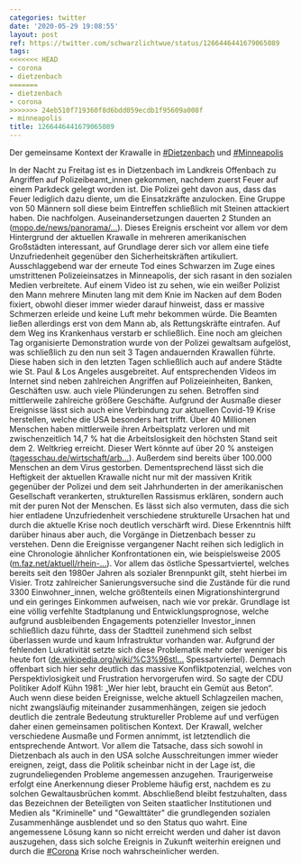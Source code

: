 ```yaml
---
categories: twitter
date: '2020-05-29 19:08:55'
layout: post
ref: https://twitter.com/schwarzlichtwue/status/1266446441679065089
tags:
<<<<<<< HEAD
- corona
- dietzenbach
=======
- dietzenbach
- corona
>>>>>>> 24eb510f719360f8d6bdd059ecdb1f95609a008f
- minneapolis
title: 1266446441679065089
---
```

Der gemeinsame Kontext der Krawalle in [#Dietzenbach](/t/dietzenbach) und [#Minneapolis](/t/minneapolis)



In der Nacht zu Freitag ist es in Dietzenbach im Landkreis Offenbach zu Angriffen auf Polizeibeamt_innen gekommen, nachdem zuerst Feuer auf einem Parkdeck gelegt worden ist.
Die Polizei geht davon aus, dass das Feuer lediglich dazu diente, um die Einsatzkräfte anzulocken. Eine Gruppe von 50 Männern soll diese beim Eintreffen schließlich mit Steinen attackiert haben. Die nachfolgen. Auseinandersetzungen dauerten 2 Stunden an ([mopo.de/news/panorama/…](https://www.mopo.de/news/panorama/erst-brandstiftung-dann-krawall-hinterhalt-50-maenner-greifen-polizei-mit-steinen-an-36772894)).
Dieses Ereignis erscheint vor allem vor dem Hintergrund der aktuellen Krawalle in mehreren amerikanischen Großstädten interessant, auf Grundlage derer sich vor allem eine tiefe Unzufriedenheit gegenüber den Sicherheitskräften artikuliert.
Ausschlaggebend war der erneute Tod eines Schwarzen im Zuge eines umstrittenen Polizeieinsatzes in Minneapolis, der sich rasant in den sozialen Medien verbreitete. Auf einem Video ist zu sehen, wie ein weißer Polizist den Mann mehrere Minuten lang mit dem Knie im Nacken 
 auf dem Boden fixiert, obwohl dieser immer wieder darauf hinweist, dass er massive Schmerzen erleide und keine Luft mehr bekommen würde. Die Beamten ließen allerdings erst von dem Mann ab, als Rettungskräfte eintrafen. Auf dem Weg ins Krankenhaus verstarb er schließlich.
Eine noch am gleichen Tag organisierte Demonstration wurde von der Polizei gewaltsam aufgelöst, was schließlich zu den nun seit 3 Tagen andauernden Krawallen führte. Diese haben sich in den letzten Tagen schließlich auch auf andere Städte wie St. Paul &amp; Los Angeles ausgebreitet.
Auf entsprechenden Videos im Internet sind neben zahlreichen Angriffen auf Polizeieinheiten, Banken, Geschäften usw. auch viele Plünderungen zu sehen. Betroffen sind mittlerweile zahlreiche größere Geschäfte.
Aufgrund der Ausmaße dieser Ereignisse lässt sich auch eine Verbindung zur aktuellen Covid-19 Krise herstellen, welche die USA besonders hart trifft. Über 40 Millionen Menschen haben mittlerweile ihren Arbeitsplatz verloren und mit zwischenzeitlich 14,7 % hat die 
 Arbeitslosigkeit den höchsten Stand seit dem 2. Weltkrieg erreicht. Dieser Wert könnte auf über 20 % ansteigen ([tagesschau.de/wirtschaft/arb…](https://www.tagesschau.de/wirtschaft/arbeitsmarkt-usa-corona-101.html)).
Außerdem sind bereits über 100.000 Menschen an dem Virus gestorben. Dementsprechend lässt sich die Heftigkeit der aktuellen Krawalle nicht nur mit der massiven Kritik gegenüber der Polizei und dem seit Jahrhunderten in der amerikanischen Gesellschaft 
 verankerten, strukturellen Rassismus erklären, sondern auch mit der puren Not der Menschen. Es lässt sich also vermuten, dass die sich hier entladene Unzufriedenheit verschiedene strukturelle Ursachen hat und durch die aktuelle Krise noch deutlich verschärft wird.
Diese Erkenntnis hilft darüber hinaus aber auch, die Vorgänge in Dietzenbach besser zu verstehen. Denn die Ereignisse vergangener Nacht reihen sich lediglich in eine Chronologie ähnlicher Konfrontationen ein, wie beispielsweise 2005 ([m.faz.net/aktuell/rhein-…](https://m.faz.net/aktuell/rhein-main/region-und-hessen/kriminalitaet-nach-krawallen-in-dietzenbach-gut-zwei-dutzend-strafverfahren-1279014.html)).
Vor allem das östliche Spessartviertel, welches bereits seit den 1980er Jahren als sozialer Brennpunkt gilt, steht hierbei im Visier. Trotz zahlreicher Sanierungsversuche sind die Zustände für die rund 3300 Einwohner_innen, welche größtenteils einen 
 Migrationshintergrund und ein geringes Einkommen aufweisen, nach wie vor prekär. Grundlage ist eine völlig verfehlte Stadtplanung und Entwicklungsprognose, welche aufgrund ausbleibenden Engagements potenzieller Investor_innen schließlich dazu führte, dass der Stadtteil 
 zunehmend sich selbst überlassen wurde und kaum Infrastruktur vorhanden war. Aufgrund der fehlenden Lukrativität setzte sich diese Problematik mehr oder weniger bis heute fort ([de.wikipedia.org/wiki/%C3%96stl…](https://de.wikipedia.org/wiki/%C3%96stliches) Spessartviertel).
Demnach offenbart sich hier sehr deutlich das massive Konfliktpotenzial, welches von Perspektivlosigkeit und Frustration hervorgerufen wird. So sagte der CDU Politiker Adolf Kühn 1981: „Wer hier lebt, braucht ein Gemüt aus Beton“.
Auch wenn diese beiden Ereignisse, welche aktuell Schlagzeilen machen, nicht zwangsläufig miteinander zusammenhängen, zeigen sie jedoch deutlich die zentrale Bedeutung struktureller Probleme auf und verfügen daher einen gemeinsamen politischen Kontext.
Der Krawall, welcher verschiedene Ausmaße und Formen annimmt, ist letztendlich die entsprechende Antwort. Vor allem die Tatsache, dass sich sowohl in Dietzenbach als auch in den USA solche Ausschreitungen immer wieder ereignen, zeigt, dass die Politik scheinbar nicht 
 in der Lage ist, die zugrundeliegenden Probleme angemessen anzugehen. Traurigerweise erfolgt eine Anerkennung dieser Probleme häufig erst, nachdem es zu solchen Gewaltausbrüchen kommt.
Abschließend bleibt festzuhalten, dass das Bezeichnen der Beteiligten von Seiten staatlicher Institutionen und Medien als "Kriminelle" und "Gewalttäter" die grundlegenden sozialen Zusammenhänge ausblendet und so den Status quo wahrt.
Eine angemessene Lösung kann so nicht erreicht werden und daher ist davon auszugehen, dass sich solche Ereignis in Zukunft weiterhin ereignen und durch die [#Corona](/t/corona) Krise noch wahrscheinlicher werden.